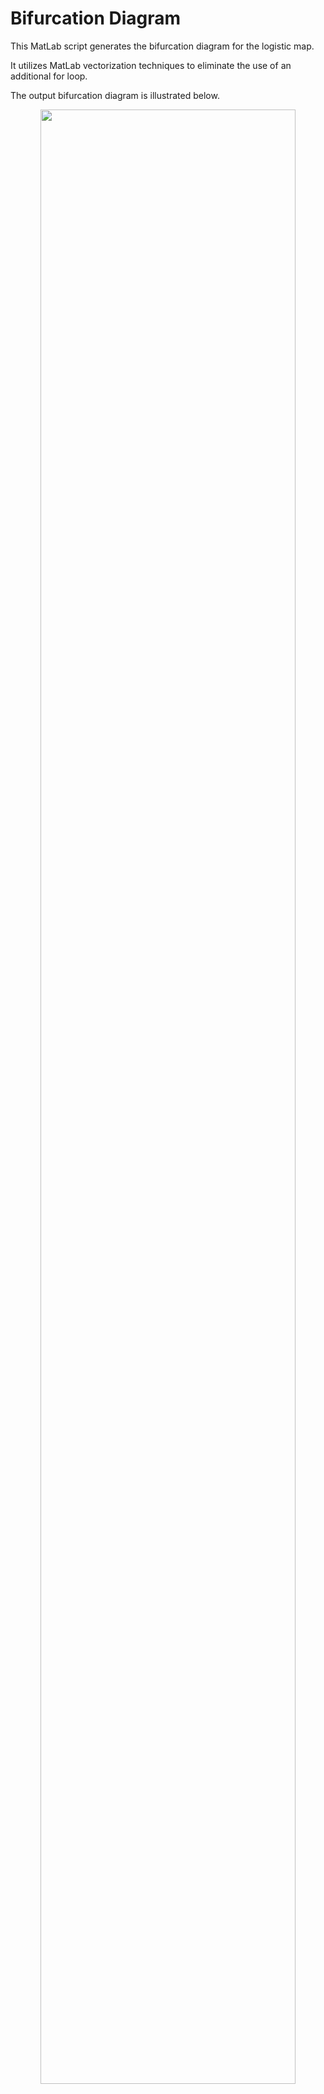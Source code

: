 # Bifurcation Diagram
This MatLab script generates the bifurcation diagram for the logistic map.

It utilizes MatLab vectorization techniques to eliminate the use of an additional for loop.

The output bifurcation diagram is illustrated below.

<p align = "center"><img src="https://farm5.staticflickr.com/4407/35662677174_0e032ae3eb_o.jpg" width="90%" </p>


